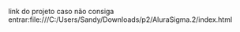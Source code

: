 link do projeto caso não consiga entrar:file:///C:/Users/Sandy/Downloads/p2/AluraSigma.2/index.html
